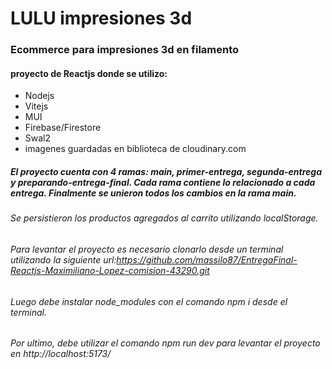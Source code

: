 # LULU impresiones 3d

### Ecommerce para impresiones 3d en filamento

#### proyecto de Reactjs donde se utilizo:

- Nodejs
- Vitejs
- MUI
- Firebase/Firestore
- Swal2
- imagenes guardadas en biblioteca de cloudinary.com

##### El proyecto cuenta con 4 ramas: main, primer-entrega, segunda-entrega y preparando-entrega-final. Cada rama contiene lo relacionado a cada entrega. Finalmente se unieron todos los cambios en la rama main.

###### Se persistieron los productos agregados al carrito utilizando localStorage.

###### Para levantar el proyecto es necesario clonarlo desde un terminal utilizando la siguiente url:https://github.com/massilo87/EntregaFinal-Reactjs-Maximiliano-Lopez-comision-43290.git

###### Luego debe instalar node_modules con el comando npm i desde el terminal.

###### Por ultimo, debe utilizar el comando npm run dev para levantar el proyecto en http://localhost:5173/
